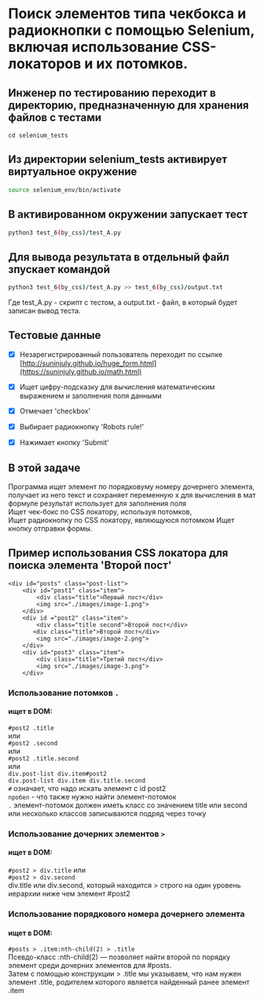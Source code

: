 # Поиск элементов типа чекбокса и радиокнопки с помощью Selenium, включая использование CSS-локаторов и их потомков.

## Инженер по тестированию переходит в директорию, предназначенную для хранения файлов с тестами
```
cd selenium_tests
```
## Из директории selenium_tests активирует виртуальное окружение
```sh
source selenium_env/bin/activate
```
## В активированном окружении запускает тест 
```sh
python3 test_6(by_css)/test_A.py
```
## Для вывода результата в отдельный файл зпускает командой 
```sh
python3 test_6(by_css)/test_A.py >> test_6(by_css)/output.txt
```
Где test_A.py -  скрипт с тестом, а output.txt - файл, в который будет записан вывод теста.

## Тестовые данные
- [x] Незарегистрированный пользователь переходит по ссылке [http://suninjuly.github.io/huge_form.html](https://suninjuly.github.io/math.html)
- [x] Ищет цифру-подсказку для вычисления математическим выражением и заполнения поля данными
- [x] Отмечает 'checkbox'
- [x] Выбирает радиокнопку 'Robots rule!'
- [x] Нажимает кнопку 'Submit'



## В этой задаче
Программа ищет элемент по порядковуму номеру дочернего элемента, получает из него текст и сохраняет переменную x для вычисления в мат формуле результат использует для заполнения поля\
Ищет чек-бокс по CSS локатору, используя потомков,  \
Ищет радиокнопку по CSS локатору, являющуюся потомком 
Ищет кнопку отправки формы.

## Пример использования CSS локатора для поиска элемента 'Второй пост'
```
<div id="posts" class="post-list">
    <div id="post1" class="item">
        <div class="title">Первый пост</div>
        <img src="./images/image-1.png">
    </div>
    <div id ="post2" class="item">
        <div class="title second">Второй пост</div>
       <div class="title">Второй пост</div>
        <img src="./images/image-2.png">
    </div>
    <div id="post3" class="item">
        <div class="title">Третий пост</div>
        <img src="./images/image-3.png">
    </div>
```
### Использование потомков ```.```
#### ищет в DOM:
```#post2 .title```\
или\
```#post2 .second```\
или\
```#post2 .title.second```\
или \
```div.post-list div.item#post2```\
```div.post-list div.item div.title.second```\
```#``` означает, что надо искать элемент с id post2\
```пробел``` - что также нужно найти элемент-потомок\
```.``` элемент-потомок должен иметь класс со значением title или second или несколько классов записываются подряд через точку

### Использование дочерних элементов ```>```
#### ищет в DOM:
```#post2 > div.title```
или\
```#post2 > div.second```\
div.title или div.second, который находится > строго на один уровень иерархии ниже чем элемент #post2

### Использование порядкового номера дочернего элемента
#### ищет в DOM:
```#posts > .item:nth-child(2) > .title```\
Псевдо-класс :nth-child(2) — позволяет найти второй по порядку элемент среди дочерних элементов для #posts.\
Затем с помощью конструкции > .title мы указываем, что нам нужен элемент .title, родителем которого является найденный ранее элемент .item 
